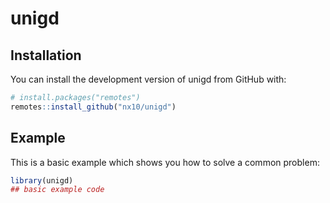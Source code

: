 
# unigd

<!-- badges: start -->
<!-- badges: end -->


## Installation

You can install the development version of unigd from GitHub with:

``` r
# install.packages("remotes")
remotes::install_github("nx10/unigd")
```

## Example

This is a basic example which shows you how to solve a common problem:

``` r
library(unigd)
## basic example code
```

